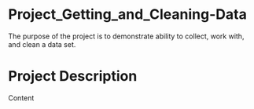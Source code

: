 # Project_Getting_and_Cleaning-Data
The purpose of the project is to demonstrate ability to collect, work with, and clean a data set.

# Project Description
Content
